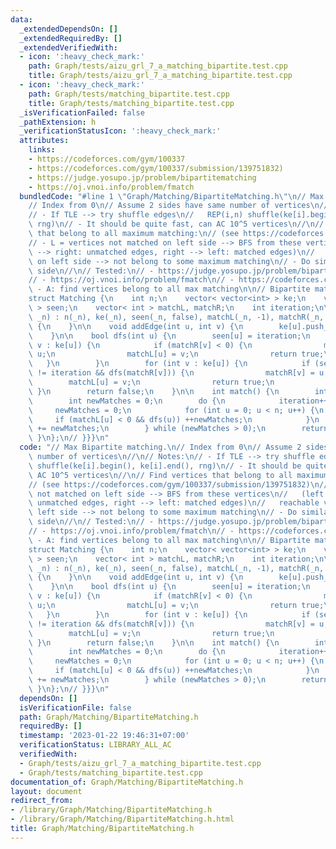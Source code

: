 ```yaml
---
data:
  _extendedDependsOn: []
  _extendedRequiredBy: []
  _extendedVerifiedWith:
  - icon: ':heavy_check_mark:'
    path: Graph/tests/aizu_grl_7_a_matching_bipartite.test.cpp
    title: Graph/tests/aizu_grl_7_a_matching_bipartite.test.cpp
  - icon: ':heavy_check_mark:'
    path: Graph/tests/matching_bipartite.test.cpp
    title: Graph/tests/matching_bipartite.test.cpp
  _isVerificationFailed: false
  _pathExtension: h
  _verificationStatusIcon: ':heavy_check_mark:'
  attributes:
    links:
    - https://codeforces.com/gym/100337
    - https://codeforces.com/gym/100337/submission/139751832)
    - https://judge.yosupo.jp/problem/bipartitematching
    - https://oj.vnoi.info/problem/fmatch
  bundledCode: "#line 1 \"Graph/Matching/BipartiteMatching.h\"\n// Max Bipartite matching.\n\
    // Index from 0\n// Assume 2 sides have same number of vertices\n//\n// Notes:\n\
    // - If TLE --> try shuffle edges\n//   REP(i,n) shuffle(ke[i].begin(), ke[i].end(),\
    \ rng)\n// - It should be quite fast, can AC 10^5 vertices\n//\n// Find vertices\
    \ that belong to all maximum matching:\n// (see https://codeforces.com/gym/100337/submission/139751832)\n\
    // - L = vertices not matched on left side --> BFS from these vertices\n//   (left\
    \ --> right: unmatched edges, right --> left: matched edges)\n//   reachable vertices\
    \ on left side --> not belong to some maximum matching\n// - Do similar for right\
    \ side\n//\n// Tested:\n// - https://judge.yosupo.jp/problem/bipartitematching\n\
    // - https://oj.vnoi.info/problem/fmatch\n// - https://codeforces.com/gym/100337\
    \ - A: find vertices belong to all max matching\n\n// Bipartite matching {{{\n\
    struct Matching {\n    int n;\n    vector< vector<int> > ke;\n    vector< int\
    \ > seen;\n    vector< int > matchL, matchR;\n    int iteration;\n\n    Matching(int\
    \ _n) : n(_n), ke(_n), seen(_n, false), matchL(_n, -1), matchR(_n, -1), iteration{0}\
    \ {\n    }\n\n    void addEdge(int u, int v) {\n        ke[u].push_back(v);\n\
    \    }\n\n    bool dfs(int u) {\n        seen[u] = iteration;\n        for (int\
    \ v : ke[u]) {\n            if (matchR[v] < 0) {\n                matchR[v] =\
    \ u;\n                matchL[u] = v;\n                return true;\n         \
    \   }\n        }\n        for (int v : ke[u]) {\n            if (seen[matchR[v]]\
    \ != iteration && dfs(matchR[v])) {\n                matchR[v] = u;\n        \
    \        matchL[u] = v;\n                return true;\n            }\n       \
    \ }\n        return false;\n    }\n\n    int match() {\n        int res = 0;\n\
    \        int newMatches = 0;\n        do {\n            iteration++;\n       \
    \     newMatches = 0;\n            for (int u = 0; u < n; u++) {\n           \
    \     if (matchL[u] < 0 && dfs(u)) ++newMatches;\n            }\n            res\
    \ += newMatches;\n        } while (newMatches > 0);\n        return res;\n   \
    \ }\n};\n// }}}\n"
  code: "// Max Bipartite matching.\n// Index from 0\n// Assume 2 sides have same\
    \ number of vertices\n//\n// Notes:\n// - If TLE --> try shuffle edges\n//   REP(i,n)\
    \ shuffle(ke[i].begin(), ke[i].end(), rng)\n// - It should be quite fast, can\
    \ AC 10^5 vertices\n//\n// Find vertices that belong to all maximum matching:\n\
    // (see https://codeforces.com/gym/100337/submission/139751832)\n// - L = vertices\
    \ not matched on left side --> BFS from these vertices\n//   (left --> right:\
    \ unmatched edges, right --> left: matched edges)\n//   reachable vertices on\
    \ left side --> not belong to some maximum matching\n// - Do similar for right\
    \ side\n//\n// Tested:\n// - https://judge.yosupo.jp/problem/bipartitematching\n\
    // - https://oj.vnoi.info/problem/fmatch\n// - https://codeforces.com/gym/100337\
    \ - A: find vertices belong to all max matching\n\n// Bipartite matching {{{\n\
    struct Matching {\n    int n;\n    vector< vector<int> > ke;\n    vector< int\
    \ > seen;\n    vector< int > matchL, matchR;\n    int iteration;\n\n    Matching(int\
    \ _n) : n(_n), ke(_n), seen(_n, false), matchL(_n, -1), matchR(_n, -1), iteration{0}\
    \ {\n    }\n\n    void addEdge(int u, int v) {\n        ke[u].push_back(v);\n\
    \    }\n\n    bool dfs(int u) {\n        seen[u] = iteration;\n        for (int\
    \ v : ke[u]) {\n            if (matchR[v] < 0) {\n                matchR[v] =\
    \ u;\n                matchL[u] = v;\n                return true;\n         \
    \   }\n        }\n        for (int v : ke[u]) {\n            if (seen[matchR[v]]\
    \ != iteration && dfs(matchR[v])) {\n                matchR[v] = u;\n        \
    \        matchL[u] = v;\n                return true;\n            }\n       \
    \ }\n        return false;\n    }\n\n    int match() {\n        int res = 0;\n\
    \        int newMatches = 0;\n        do {\n            iteration++;\n       \
    \     newMatches = 0;\n            for (int u = 0; u < n; u++) {\n           \
    \     if (matchL[u] < 0 && dfs(u)) ++newMatches;\n            }\n            res\
    \ += newMatches;\n        } while (newMatches > 0);\n        return res;\n   \
    \ }\n};\n// }}}\n"
  dependsOn: []
  isVerificationFile: false
  path: Graph/Matching/BipartiteMatching.h
  requiredBy: []
  timestamp: '2023-01-22 19:46:31+07:00'
  verificationStatus: LIBRARY_ALL_AC
  verifiedWith:
  - Graph/tests/aizu_grl_7_a_matching_bipartite.test.cpp
  - Graph/tests/matching_bipartite.test.cpp
documentation_of: Graph/Matching/BipartiteMatching.h
layout: document
redirect_from:
- /library/Graph/Matching/BipartiteMatching.h
- /library/Graph/Matching/BipartiteMatching.h.html
title: Graph/Matching/BipartiteMatching.h
---
```

